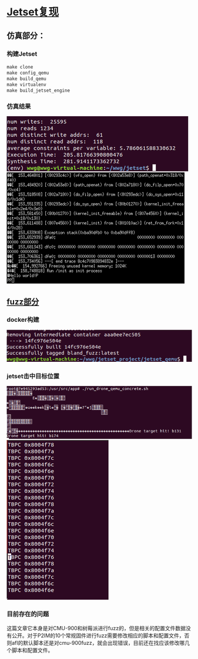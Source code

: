 # [Jetset复现](https://github.com/aerosec/jetset/)
## 仿真部分：
### 构建Jetset
    make clone
    make config_qemu
    make build_qemu
    make virtualenv
    make build_jetset_engine
### 仿真结果
![jetset仿真结果](https://github.com/Cyber-Security-Team/binary_function_similarity/blob/main/image/jetset%E4%BB%BF%E7%9C%9F%E7%BB%93%E6%9E%9C.png)
![image](https://github.com/Cyber-Security-Team/binary_function_similarity/blob/main/image/1.png)
## [fuzz部分](https://github.com/aerosec/jetset_fuzzer/tree/master)
### docker构建
![构建docker](https://github.com/Cyber-Security-Team/binary_function_similarity/blob/main/image/%E6%9E%84%E5%BB%BAdocker.png)
### jetset击中目标位置
![击中目标](https://github.com/Cyber-Security-Team/binary_function_similarity/blob/main/image/%E7%9B%AE%E6%A0%87%E5%87%BB%E4%B8%AD.png)
![PC寄存器](https://github.com/Cyber-Security-Team/binary_function_similarity/blob/main/image/PC%E6%8C%87%E9%92%88%E5%AF%84%E5%AD%98%E5%99%A8.png)
### 目前存在的问题
这篇文章它本身是对CMU-900和树莓派进行fuzz的，但是相关的配置文件数据没有公开。对于P2IM的10个常规固件进行fuzz需要修改相应的脚本和配置文件，否则afl的默认脚本还是对cmu-900fuzz，就会出现错误，目前还在找应该修改哪几个脚本和配置文件。

